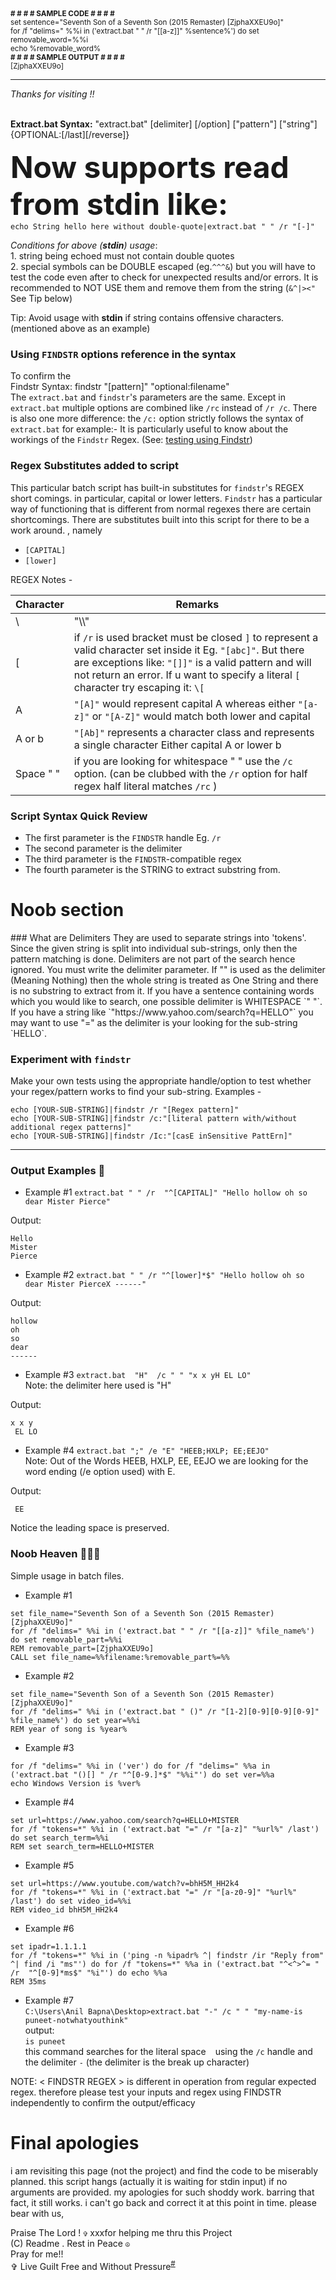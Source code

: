 
<SUP>
<b># # # # SAMPLE CODE # # # #<br></b>
set sentence="Seventh Son of a Seventh Son (2015 Remaster) [ZjphaXXEU9o]"<br>
for /f "delims=" %%i in ('extract.bat " " /r  "[[a-z]]" %sentence%') do set removable_word=%%i<br>
echo %removable_word%<br>
<b># # # # SAMPLE OUTPUT # # # #</b><br>
[ZjphaXXEU9o]
 </SUP>
 
________
_Thanks for visiting !!_
 </p>

<br><b>Extract.bat Syntax:</b>
"extract.bat" [delimiter] [/option] ["pattern"] ["string"] {OPTIONAL:[/last][/reverse]}

<font size=15><b>Now supports read from stdin like:</font></b>
<br>`echo String hello here without double-quote|extract.bat " " /r "[-]"`

_Conditions for above (**stdin**) usage_: <br>1. string being echoed must not contain double quotes
<br>2. special symbols can be DOUBLE escaped (eg.`^^^&`) but you will have to test the code even after to check for unexpected results and/or errors. It is recommended to NOT USE them and remove them from the string (`&^|><"` See Tip below)

Tip: Avoid usage with **stdin** if string contains offensive characters. (mentioned above as an example)

### Using `FINDSTR` options reference in the syntax
To confirm the
<br>Findstr Syntax: findstr </option> "[pattern]" "optional:filename"<br>
The `extract.bat` and `findstr`'s </option> parameters are the same. Except in `extract.bat` multiple options are combined like `/rc` instead of `/r /c`. There is also one more difference: the `/c:` option strictly follows the syntax of `extract.bat`
for example:-
It is particularly useful to know about the workings of the `Findstr` Regex. (See: <a href="#findstr">testing using Findstr</a>)

### Regex Substitutes added to script
This particular batch script has built-in substitutes for `findstr`'s REGEX short comings. in particular, capital or lower letters. 
`Findstr` has a particular way of functioning that is different from normal regexes there are certain shortcomings. 
There are substitutes built into this script for there to be a work around.
, namely
- `[CAPITAL]`
- `[lower]`


REGEX Notes -

| Character       | Remarks          |
| --------------- | --------------- |
| \    | "\\\\"    |
| [   | if `/r` is used bracket must be closed `]` to represent a valid character set inside it Eg. `"[abc]"`. But there are exceptions like: `"[]]"` is a valid pattern and will not return an error. If u want to specify a literal `[` character try escaping it: `\[`  |
| A   | `"[A]"` would represent capital A whereas either `"[a-z]"` or `"[A-Z]"` would match both lower and capital   |
| A or b   | `"[Ab]"` represents a character class and represents a single character Either capital A or lower b  |
| Space " "    | if you are looking for whitespace " " use the `/c` option. (can be clubbed with the `/r` option for half regex half literal matches `/rc` )   |

### Script Syntax Quick Review
- The first parameter is the `FINDSTR` handle Eg. `/r`
- The second parameter is the delimiter
- The third parameter is the `FINDSTR`-compatible regex
- The fourth parameter is the STRING to extract substring from.

<h1>Noob section</h1>
### What are Delimiters
They are used to separate strings into 'tokens'. Since the given string is split into individual sub-strings, only then the pattern matching is done. Delimiters are  not part of the search hence ignored. You must write the delimiter parameter. If "" is used as the delimiter (Meaning Nothing) then the whole string is treated as One String and there is no substring to extract from it. If you have a sentence containing words which you would like to search, one possible delimiter is WHITESPACE `" "`. If you have a string like `"https://www.yahoo.com/search?q=HELLO"` you may want to use "=" as the delimiter is your looking for the sub-string `HELLO`. 

### <a id="findstr"></a>Experiment with `findstr`
Make your own tests using the appropriate handle/option to test whether your regex/pattern works to find your sub-string.
Examples -
```
echo [YOUR-SUB-STRING]|findstr /r "[Regex pattern]"
echo [YOUR-SUB-STRING]|findstr /c:"[literal pattern with/without additional regex patterns]"
echo [YOUR-SUB-STRING]|findstr /Ic:"[casE inSensitive PattErn]"
```
____________

### Output Examples  :newspaper:
- Example #1 ```extract.bat " " /r  "^[CAPITAL]" "Hello hollow oh so dear Mister Pierce"```

Output:
```
Hello
Mister
Pierce
```
- Example #2 ```extract.bat " " /r "^[lower]*$" "Hello hollow oh so dear Mister PierceX ------"```

Output:
```
hollow
oh
so
dear
------
```
- Example #3 ```extract.bat  "H"  /c " " "x x yH EL LO"```
<br>Note: the delimiter here used is "H"

Output:
```
x x y
 EL LO
```
- Example #4 ```extract.bat ";" /e "E" "HEEB;HXLP; EE;EEJO"```
<br>Note: Out of the Words HEEB, HXLP, EE, EEJO we are looking for the word ending (/e option used) 
with E.

Output:
```
 EE
```
Notice the leading space is preserved.

### Noob Heaven :hear_no_evil::hear_no_evil:🥳
Simple usage in batch files.
- Example #1
```
set file_name="Seventh Son of a Seventh Son (2015 Remaster) [ZjphaXXEU9o]"
for /f "delims=" %%i in ('extract.bat " " /r "[[a-z]]" %file_name%') do set removable_part=%%i
REM removable_part=[ZjphaXXEU9o]
CALL set file_name=%%filename:%removable_part%=%%
```
- Example #2
```
set file_name="Seventh Son of a Seventh Son (2015 Remaster) [ZjphaXXEU9o]"
for /f "delims=" %%i in ('extract.bat " ()" /r "[1-2][0-9][0-9][0-9]" %file_name%') do set year=%%i
REM year of song is %year%
```
- Example #3
```
for /f "delims=" %%i in ('ver') do for /f "delims=" %%a in ('extract.bat "()[] " /r "^[0-9.]*$" "%%i"') do set ver=%%a
echo Windows Version is %ver%
```
- Example #4
```
set url=https://www.yahoo.com/search?q=HELLO+MISTER
for /f "tokens=*" %%i in ('extract.bat "=" /r "[a-z]" "%url%" /last') do set search_term=%%i
REM set search_term=HELLO+MISTER
```
- Example #5
```
set url=https://www.youtube.com/watch?v=bhH5M_HH2k4
for /f "tokens=*" %%i in ('extract.bat "=" /r "[a-z0-9]" "%url%" /last') do set video_id=%%i
REM video_id bhH5M_HH2k4
```
- Example #6
```
set ipadr=1.1.1.1
for /f "tokens=*" %%i in ('ping -n %ipadr% ^| findstr /ir "Reply from" ^| find /i "ms"') do for /f "tokens=*" %%a in ('extract.bat "^<^>^= " /r  "^[0-9]*ms$" "%i"') do echo %%a
REM 35ms
```
- Example #7<br>
`C:\Users\Anil Bapna\Desktop>extract.bat "-" /c " " "my-name-is puneet-notwhatyouthink"`<br>output:<br>
`is puneet`<br>this command searches for the literal space ` ` using the `/c` handle and the delimiter `-` (the delimiter is the break up character) 

NOTE: < FINDSTR REGEX > is different in operation from regular expected regex. therefore please test your inputs and regex using FINDSTR independently to confirm the output/efficacy
<h1> Final apologies</h1>
i am revisiting this page (not the project) and find the code to be miserably planned. this script hangs (actually it is waiting for stdin input) if no arguments are provided. my apologies for such shoddy work. barring that fact, it still works. i can't go back and correct it at this point in time. please bear with us,

Praise The Lord ! `✞` xxxfor helping me thru this Project
<br>(C) Readme . Rest in Peace `☮`
<br>Pray for me!!
<br>✞ Live Guilt Free and Without Pressure<sup><a href="#abcd">#</a></sup></p>
